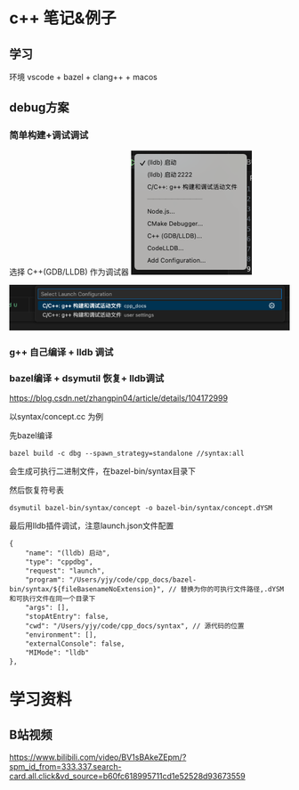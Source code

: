 # c++ 笔记&例子


## 学习
环境 vscode + bazel + clang++ + macos

## debug方案

### 简单构建+调试调试
选择 C++(GDB/LLDB) 作为调试器
![alt text](image.png)

![alt text](image-1.png)

### g++ 自己编译 + lldb 调试



### bazel编译 + dsymutil 恢复+ lldb调试
https://blog.csdn.net/zhangpin04/article/details/104172999

以syntax/concept.cc 为例

先bazel编译
```
bazel build -c dbg --spawn_strategy=standalone //syntax:all
```
会生成可执行二进制文件，在bazel-bin/syntax目录下

然后恢复符号表
```
dsymutil bazel-bin/syntax/concept -o bazel-bin/syntax/concept.dYSM
```


最后用lldb插件调试，注意launch.json文件配置
```
{
    "name": "(lldb) 启动",
    "type": "cppdbg",
    "request": "launch",
    "program": "/Users/yjy/code/cpp_docs/bazel-bin/syntax/${fileBasenameNoExtension}", // 替换为你的可执行文件路径,.dYSM和可执行文件在同一个目录下
    "args": [],
    "stopAtEntry": false,
    "cwd": "/Users/yjy/code/cpp_docs/syntax", // 源代码的位置
    "environment": [],
    "externalConsole": false,
    "MIMode": "lldb"
},
```


# 学习资料

## B站视频
https://www.bilibili.com/video/BV1sBAkeZEpm/?spm_id_from=333.337.search-card.all.click&vd_source=b60fc618995711cd1e52528d93673559

